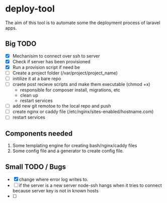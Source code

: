# deploy-tool

The aim of this tool is to automate some the deployment process of laravel apps.

## Big TODO
- [x] Mechanisim to connect over ssh to server
- [x] Check if server has been provisioned
- [x] Run a provision script if need be
- [ ] Create a project folder (/var/project/project_name)
- [ ] initilize it at a bare repo
- [ ] craete post recieve scripts and make them executable (chmod +x)
    - responsible for composer install, migrations, etc
    - clean up
    - restart services
- [ ] add new git remotoe to the local repo and push
- [ ] create nginx or caddy file (/etc/nginx/sites-enabled/hostname.com)
- [ ] restart services

## Components needed
1. Some templating engine for creating bash/nginx/caddy files
2. Some config file and a generator to create config file.

## Small TODO / Bugs
- [x] change where error log writes to.
- [ ] if the server is a new server node-ssh hangs when it tries to connect because server key is not in known hosts
- [ ]